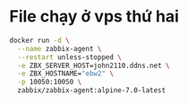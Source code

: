 # File chạy ở vps thứ hai
```bash
docker run -d \
  --name zabbix-agent \
  --restart unless-stopped \
  -e ZBX_SERVER_HOST=john2110.ddns.net \
  -e ZBX_HOSTNAME="ebw2" \
  -p 10050:10050 \
  zabbix/zabbix-agent:alpine-7.0-latest

```
